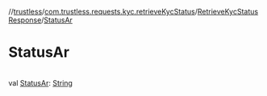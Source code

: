 //[trustless](../../../index.md)/[com.trustless.requests.kyc.retrieveKycStatus](../index.md)/[RetrieveKycStatusResponse](index.md)/[StatusAr](-status-ar.md)

# StatusAr

\
val [StatusAr](-status-ar.md): [String](https://kotlinlang.org/api/latest/jvm/stdlib/kotlin/-string/index.html)
